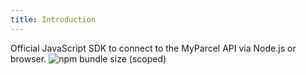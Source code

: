 ```yaml
---
title: Introduction
---
```


<Stack class="grid-flow-col auto-cols-max gap-1">
    <NpmBadge package="@myparcel/sdk" />
    <Shield alt="GitHub releases" path="github/v/release/myparcelnl/js-sdk"/>
</Stack>

Official JavaScript SDK to connect to the MyParcel API via Node.js or browser.
![npm bundle size (scoped)](https://img.shields.io/bundlephobia/minzip/@myparcel/sdk)
